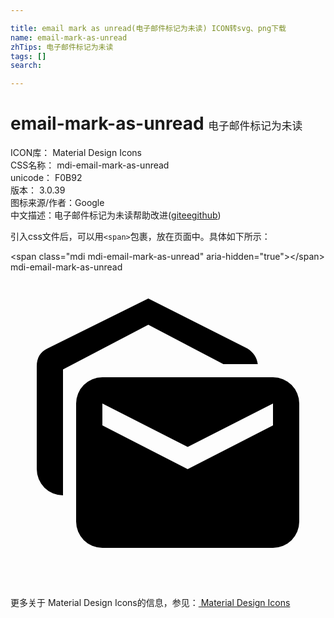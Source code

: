 ```yaml
---

title: email mark as unread(电子邮件标记为未读) ICON转svg、png下载
name: email-mark-as-unread
zhTips: 电子邮件标记为未读
tags: []
search: 

---
```


# email-mark-as-unread  <small style="font-size: 60%;font-weight: 100">电子邮件标记为未读</small>


<div class="detail-page">
<p>
<span>
ICON库：
<span class="badge-secondary badge">Material Design Icons</span> 
</span>
<br/>
<span>
CSS名称：
<span class="badge-secondary badge">mdi-email-mark-as-unread</span> 
</span>
<br/>
<span>
unicode：
<span class="badge-secondary badge">F0B92</span> 
<copy-btn content='F0B92' btn-title=""></copy-btn>
<copy-btn :content='String.fromCodePoint(parseInt("F0B92", 16))' btn-title="复制U"></copy-btn>
</span>
<br/>
<span>
版本：
<span class="badge-secondary badge">3.0.39</span> 
</span>
<br/>
<span>图标来源/作者：<span class="badge-light badge">Google</span></span> 
<br/>
<span class="zh-detail">中文描述：<span class="badge-primary badge">电子邮件标记为未读</span><span class="help-link"><span>帮助改进</span>(<a href="https://gitee.com/liuwave/icon-helper/edit/master/json/material/email-mark-as-unread.json" target="_blank" rel="noopener noreferrer">gitee</a><a href="https://github.com/liuwave/icon-helper/edit/master/json/material/email-mark-as-unread.json" target="_blank" rel="noopener noreferrer">github</a></span>)</span><br/>
</p>
</div>
<div class="alert alert-dark">
  <i class="mdi mdi-email-mark-as-unread mdi-48px"></i>
  <i class="mdi mdi-email-mark-as-unread mdi-36px"></i>
  <i class="mdi mdi-email-mark-as-unread mdi-24px"></i>
  <i class="mdi mdi-email-mark-as-unread mdi-18px"></i>
</div>
<div>
  <p>引入css文件后，可以用<code>&lt;span&gt;</code>包裹，放在页面中。具体如下所示：    
  </p>
  <div class="alert alert-primary" style="font-size: 14px">
    &lt;span class="mdi mdi-email-mark-as-unread" aria-hidden="true"&gt;&lt;/span&gt;
    <copy-btn content='<span class="mdi mdi-email-mark-as-unread" aria-hidden="true"></span>'></copy-btn>
  </div>
  <div class="alert alert-secondary">
    <i class="mdi mdi-email-mark-as-unread"
    style="font-size: 24px"
    aria-hidden="true"></i> mdi-email-mark-as-unread
    <copy-btn content="mdi-email-mark-as-unread" btn-title="复制图标名称"></copy-btn>
  </div>
</div>
<div id="svg" class="svg-wrap">
<svg xmlns="http://www.w3.org/2000/svg" viewBox="0 0 24 24"><path d="M18.84,7H16.22L10.5,4L4,7.41V17A2,2 0 0,1 2,15V7.17C2,6.5 2.28,6.06 2.81,5.81L10.5,2L18.05,5.81C18.5,6.09 18.78,6.5 18.84,7M7,8H20A2,2 0 0,1 22,10V19A2,2 0 0,1 20,21H7A2,2 0 0,1 5,19V10A2,2 0 0,1 7,8M20,11.67V10L13.5,13.31L7,10V11.67L13.5,15L20,11.67Z" /></svg>
</div>
<detail full-name='mdi-email-mark-as-unread'></detail>
    
<div><p>更多关于 Material Design Icons的信息，参见：<a target="_blank" href="https://iconhelper.cn/material.html"> Material Design Icons</a>
</p></div>
